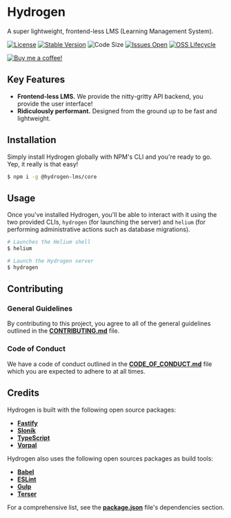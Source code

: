 # Hydrogen

A super lightweight, frontend-less LMS (Learning Management System).

[![License](https://img.shields.io/github/license/lukecarr/hydrogen?color=4a00e0)](https://github.com/lukecarr/hydrogen/blob/master/LICENSE)
[![Stable Version](https://img.shields.io/github/package-json/v/lukecarr/hydrogen/master?label=Stable)](https://github.com/lukecarr/hydrogen/releases)
![Code Size](https://img.shields.io/github/languages/code-size/lukecarr/hydrogen)
[![Issues Open](https://img.shields.io/github/issues/lukecarr/hydrogen)](https://github.com/lukecarr/hydrogen/issues)
[![OSS Lifecycle](https://img.shields.io/osslifecycle/lukecarr/hydrogen)](https://github.com/lukecarr/hydrogen/blob/master/OSSMETADATA)

[![Buy me a coffee!](https://img.shields.io/badge/buy%20me%20a-coffee-%23FF5E5B)](https://ko-fi.com/lukecarr)

## Key Features

- **Frontend-less LMS.** We provide the nitty-gritty API backend, you provide the user interface!
- **Ridiculously performant.** Designed from the ground up to be fast and lightweight.

## Installation

Simply install Hydrogen globally with NPM's CLI and you're ready to go. Yep, it really is that easy!

```bash
$ npm i -g @hydrogen-lms/core
```

## Usage

Once you've installed Hydrogen, you'll be able to interact with it using the two provided CLIs, `hydrogen` (for launching the server) and `helium` (for performing administrative actions such as database migrations).

```bash
# Launches the Helium shell
$ helium

# Launch the Hydrogen server
$ hydrogen
```

## Contributing

### General Guidelines

By contributing to this project, you agree to all of the general guidelines outlined in the **[CONTRIBUTING.md](CONTRIBUTING.md)** file.

### Code of Conduct

We have a code of conduct outlined in the **[CODE_OF_CONDUCT.md](CODE_OF_CONDUCT.md)** file which you are expected to adhere to at all times.

## Credits

Hydrogen is built with the following open source packages:

- **[Fastify](https://fastify.io)**
- **[Slonik](https://github.com/gajus/slonik)**
- **[TypeScript](https://www.typescriptlang.org)**
- **[Vorpal](https://vorpal.js.org)**

Hydrogen also uses the following open sources packages as build tools:

- **[Babel](https://babeljs.io)**
- **[ESLint](https://eslint.org)**
- **[Gulp](https://gulpjs.com)**
- **[Terser](https://terser.org)**

For a comprehensive list, see the **[package.json](package.json)** file's dependencies section.
